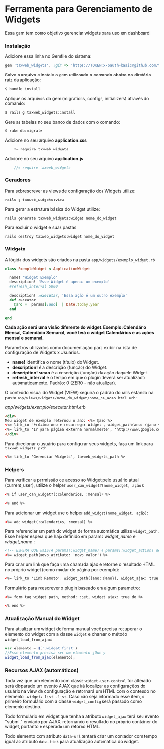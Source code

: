 # Ferramenta para Gerenciamento de Widgets

Essa gem tem como objetivo gerenciar widgets para uso em dashboard

### Instalação

Adicione essa linha no Gemfile do sistema:
```ruby
gem 'taxweb_widgets', :git => 'https://TOKEN:x-oauth-basic@github.com/taxweb/taxweb_widgets'
```

Salve o arquivo e instale a gem utilizando o comando abaixo no diretório raiz da aplicação:
```sh
$ bundle install
```

Aplique os arquivos da gem (migrations, configs, initializers) através do comando:
```sh
$ rails g taxweb_widgets:install
```

Gere as tabelas no seu banco de dados com o comando:
```sh
$ rake db:migrate
```

Adicione no seu arquivo **application.css**
```js
    *= require taxweb_widgets
```

Adicione no seu arquivo **application.js**
```js
    //= require taxweb_widgets
```

### Geradores

Para sobrescrever as views de configuração dos Widgets utilize:
```sh
rails g taxweb_widgets:view
```

Para gerar a estrutura básica do Widget utilize:
```sh
rails generate taxweb_widgets:widget nome_do_widget
```

Para excluir o widget e suas pastas
```sh
rails destroy taxweb_widgets:widget nome_do_widget
```

### Widgets

A lógida dos widgets são criados na pasta `app/widgets/exemplo_widget.rb`
```ruby
class ExemploWidget < ApplicationWidget

  name! 'Widget Exemplo'
  description! 'Esse Widget é apenas um exemplo'
  #refresh_interval 5000

  description! :executar, 'Essa ação é um outro exemplo'
  def executar
    @ano =  params[:ano] || Date.today.year
  end

end
```

**Cada ação será uma visão diferente do widget. Exemplo: Calendário Mensal, Calendário Semanal, você terá o widget Calendários e as ações mensal e semanal.**

Parametros utilizados como documentação para exibir na lista de configuração de Widgets x Usuários.

- **name!** identifica o nome (título) do Widget. 
- **description!** é a descrição (função)  do Widget.
- **description! :acao** é a descrição (função) da ação daquele Widget.
- **refresh_interval** é o tempo em que o plugin deverá ser atualizado automaticamente. Padrão: 0 (ZERO - não atualizar). 

O conteúdo visual do Widget (VIEW) seguirá o padrão do rails estando na pasta `app/views/widgets/nome_do_widget/nome_da_acao.html.erb`:

*app/widgets/exemplo/executar.html.erb*
```html
<div>
Meu widget de exemplo retornou o ano: <%= @ano %>
<%= link_to 'Próximo Ano e recarregar Widget', widget_path(ano: (@ano +1), widget_ajax: true %>
<%= link_to 'Ir para página externa normalmente', 'http://www.google.com.br/' %>
</div>
```

Para direcionar o usuário para configurar seus widgets, faça um link para `taxweb_widgets_path`
```html
<%= link_to 'Gerenciar Widgets', taxweb_widgets_path %>
```

### Helpers

Para verificar a permissão de acesso ao Widget pelo usuário atual (current_user), utilize o helper `user_can_widget?(nome_widget, ação)`:
```html
<% if user_can_widget?(:calendarios, :mensal) %>
 
<% end %>
```

Para adicionar um widget use o helper `add_widget(nome_widget, ação)`:
```html
<%= add_widget(:calendarios, :mensal) %>
```

Para referenciar um path do widget de forma automática utilize `widget_path`. Esse helper espera que haja definido em params *widget_name* e *widget_name* :
```html
<!-- ESPERA QUE EXISTA params[:widget_name] e params[:widget_action] definidos -->
<%= widget_path(novo_atributo: 'novo valor') %>
``` 

Para criar um link que faça uma chamada ajax e retorne o resultado HTML no próprio widget (como mudar de página por exemplo):
```html
<%= link_to 'Link Remoto', widget_path({ano: @ano}), widget_ajax: true %>
```

Formulário para reescrever o plugin baseado em algum parametro:
```html
<%= form_tag widget_path, method: :get, widget_ajax: true do %>

<% end %>
```

### Atualização Manual do Widget

Para atualizar um widget de forma manual você precisa recuperar o elemento do widget com a classe `widget` e chamar o método `widget_load_from_ajax`:
```javascript
var elemento = $('.widget:first')
//Esse elemento precisa ser um elemento jQuery
widget_load_from_ajax(elemento);
```

### Recursos AJAX (automáticos)

Toda vez que um elemento com classe `widget-user-control` for alterado será disparado um evento AJAX que irá localizar as configuraçẽos do usuário na view de configuração e retornará um HTML com o conteúdo no elemento `.widgets_list .list`. Caso não seja informado esse item, o primeiro formulário com a classe `widget_config` será passado como elemento destino.

Todo formulário em widget que tenha a atributo `widget_ajax` terá seu evento "submit" enviado por AJAX, retornando o resultado no próprio container do widget, portanto é esperado um retorno HTML.
 
Todo elemento com atributo `data-url` tentará criar um contador com tempo igual ao atributo `data-tick` para atualização automática do widget.